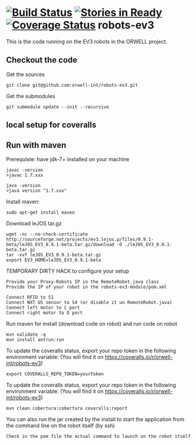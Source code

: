 [![Build Status](https://travis-ci.org/orwell-int/robots-ev3.svg?branch=master)](https://travis-ci.org/orwell-int/robots-ev3) [![Stories in Ready](https://badge.waffle.io/orwell-int/robots-ev3.png?label=ready&title=Ready)](https://waffle.io/orwell-int/robots-ev3) [![Coverage Status](https://coveralls.io/repos/orwell-int/robots-ev3/badge.svg?branch=master)](https://coveralls.io/r/orwell-int/robots-ev3?branch=master)
robots-ev3
============

This is the code running on the EV3 robots in the ORWELL project.

Checkout the code
-----------------
Get the sources
```
git clone git@github.com:orwell-int/robots-ev3.git
```

Get the submodules
```
git submodule update --init --recursive
```

local setup for coveralls
-------------------------
Run with maven
--------------
Prerequiste: have jdk-7+ installed on your machine
```
javac -version
>javac 1.7.xxx

java -version                                                         
>java version "1.7.xxx"
```

Install maven:
```
sudo apt-get install maven
```

Download leJOS tar.gz
```
wget -nc --no-check-certificate http://sourceforge.net/projects/ev3.lejos.p/files/0.9.1-beta/leJOS_EV3_0.9.1-beta.tar.gz/download -O ./leJOS_EV3_0.9.1-beta.tar.gz
tar -xvf leJOS_EV3_0.9.1-beta.tar.gz
export EV3_HOME=leJOS_EV3_0.9.1-beta
```

TEMPORARY DIRTY HACK to configure your setup
```
Provide your Proxy-Robots IP in the RemoteRobot.java class
Provide the IP of your robot in the robots-ev3-module/pom.xml

Connect RFID to S1
Connect NXT US sensor to S4 (or disable it un RemoteRobot.java)
Connect left motor to C port
Connect right motor to D port
```

Run maven for install (download code on robot) and run code on robot
```
mvn validate -q
mvn install antrun:run
```

To update the coveralls status, export your repo token in the following environment variable:
(You will find it on https://coveralls.io/r/orwell-int/robots-ev3)
```
export COVERALLS_REPO_TOKEN=yourToken
```

To update the coveralls status, export your repo token in the following environment variable:
(You will find it on https://coveralls.io/r/orwell-int/robots-ev3)
```
mvn clean cobertura:cobertura coveralls:report
```

You can also run the jar created by the install to start the application from the command line on the robot itself (by ssh)
```
Check in the pom file the actual command to launch on the robot itself
```

